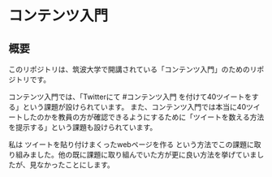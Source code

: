 # コンテンツ入門

## 概要

このリポジトリは、筑波大学で開講されている「コンテンツ入門」のためのリポジトリです。

コンテンツ入門では、「Twitterにて #コンテンツ入門 を付けて40ツイートをする」という課題が設けられています。
また、コンテンツ入門では本当に40ツイートしたのかを教員の方が確認できるようにするために「ツイートを数える方法を提示する」という課題も設けられています。

私は ツイートを貼り付けまくったwebページを作る という方法でこの課題に取り組みました。他の既に課題に取り組んでいた方が更に良い方法を挙げていましたが、見なかったことにします。